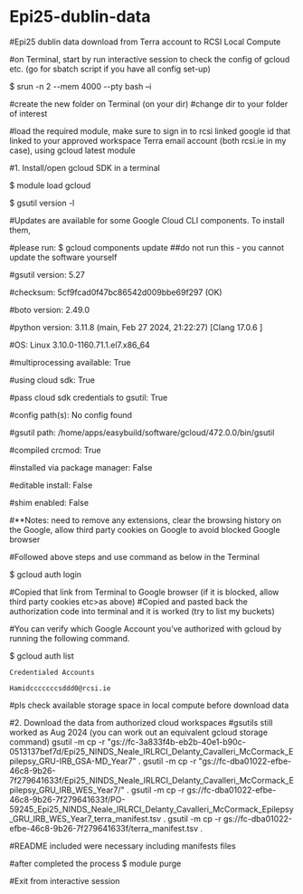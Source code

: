 # Epi25-dublin-data
#Epi25 dublin data download from Terra account to RCSI Local Compute


#on Terminal, start by run interactive session to check the config of gcloud etc. (go for sbatch script if you have all config set-up)

$  srun -n 2 --mem 4000 --pty bash –i 

#create the new folder on Terminal (on your dir)
#change dir to your folder of interest 

#load the required module, make sure to sign in to rcsi linked google id that linked to your approved workspace Terra email account (both rcsi.ie in my case), using gcloud latest module  

#1. Install/open gcloud SDK in a terminal 

$ module load gcloud

$ gsutil version -l 

#Updates are available for some Google Cloud CLI components.  To install them, 

#please run: 
  $ gcloud components update   ##do not run this - you cannot update the software yourself

#gsutil version: 5.27

#checksum: 5cf9fcad0f47bc86542d009bbe69f297 (OK) 

#boto version: 2.49.0 

#python version: 3.11.8 (main, Feb 27 2024, 21:22:27) [Clang 17.0.6 ] 

#OS: Linux 3.10.0-1160.71.1.el7.x86_64 

#multiprocessing available: True 

#using cloud sdk: True 

#pass cloud sdk credentials to gsutil: True 

#config path(s): No config found 

#gsutil path: /home/apps/easybuild/software/gcloud/472.0.0/bin/gsutil 

#compiled crcmod: True 

#installed via package manager: False 

#editable install: False 

#shim enabled: False 

#**Notes: need to remove any extensions, clear the browsing history on the Google, allow third party cookies on Google to avoid blocked Google browser 

#Followed above steps and use command as below in the Terminal 

$ gcloud auth login 

#Copied that link from Terminal to Google browser (if it is blocked, allow third party cookies etc>as above) 
#Copied and pasted back the authorization code into terminal and it is worked (try to list my buckets) 

#You can verify which Google Account you’ve authorized with gcloud by running the following command. 

$ gcloud auth list 

    Credentialed Accounts 

    Hamidcccccccsddd0@rcsi.ie

  #pls check available storage space in local compute before download data

#2. Download the data from authorized cloud workspaces
   #gsutils still worked as Aug 2024 (you can work out an equivalent gcloud storage command) 
gsutil -m cp -r "gs://fc-3a833f4b-eb2b-40e1-b90c-0513137bef7d/Epi25_NINDS_Neale_IRLRCI_Delanty_Cavalleri_McCormack_Epilepsy_GRU-IRB_GSA-MD_Year7" . 
gsutil -m cp -r "gs://fc-dba01022-efbe-46c8-9b26-7f279641633f/Epi25_NINDS_Neale_IRLRCI_Delanty_Cavalleri_McCormack_Epilepsy_GRU_IRB_WES_Year7/" . 
gsutil -m cp -r gs://fc-dba01022-efbe-46c8-9b26-7f279641633f/PO-59245_Epi25_NINDS_Neale_IRLRCI_Delanty_Cavalleri_McCormack_Epilepsy_GRU_IRB_WES_Year7_terra_manifest.tsv . 
gsutil -m cp -r gs://fc-dba01022-efbe-46c8-9b26-7f279641633f/terra_manifest.tsv . 

#README included were necessary including manifests files 

#after completed the process
$ module purge 

#Exit from interactive session 


